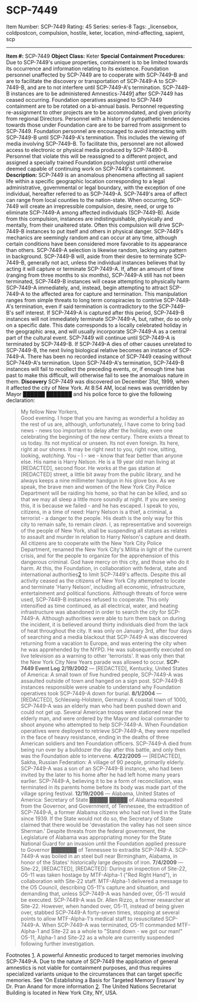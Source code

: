 # SCP-7449
Item Number: SCP-7449
Rating: 45
Series: series-8
Tags: _licensebox, coldpostcon, compulsion, hostile, keter, location, mind-affecting, sapient, scp

---

**Item #:** SCP-7449
**Object Class:** Keter
**Special Containment Procedures:** Due to SCP-7449's unique properties, containment is to be limited towards its occurrence and information relating to its existence. Foundation personnel unaffected by SCP-7449 are to cooperate with SCP-7449-B and are to facilitate the discovery or transportation of SCP-7449-A to SCP-7449-B, and are to not interfere until SCP-7449-A's termination. SCP-7449-B instances are to be administered Amnestics-7449[1](javascript:;) after SCP-7449 has ceased occurring.
Foundation operatives assigned to SCP-7449 containment are to be rotated on a bi-annual basis. Personnel requesting re-assignment to other projects are to be accommodated, and given priority from regional Directors. Personnel with a history of sympathetic tendencies towards those under Foundation care are to be barred from assignment to SCP-7449.
Foundation personnel are encouraged to avoid interacting with SCP-7449-B until SCP-7449-A's termination. This includes the viewing of media involving SCP-7449-B. To facilitate this, personnel are not allowed access to electronic or physical media produced by SCP-74490-B. Personnel that violate this will be reassigned to a different project, and assigned a specially trained Foundation psychologist until otherwise deemed capable of continuing work on SCP-7449's containment.
**Description:** SCP-7449 is an anomalous phenomena affecting all sapient life within a specific geographic location corresponding to a legal administrative, governmental or legal boundary, with the exception of one individual, hereafter referred to as SCP-7449-A. SCP-7449's area of affect can range from local counties to the nation-state.
When occurring, SCP-7449 will create an irrepressible compulsion, desire, need, or urge to eliminate SCP-7449-A among affected individuals (SCP-7449-B). Aside from this compulsion, instances are indistinguishable, physically and mentally, from their unaltered state. Often this compulsion will drive SCP-7449-B instances to put itself and others in physical danger.
SCP-7449's mechanics are seemingly random and can occur at any time, although certain conditions have been considered more favorable to its appearance than others. SCP-7449-A selection is likewise random, lacking any pattern in background. SCP-7449-B will, aside from their desire to terminate SCP-7449-B, generally not act, unless the individual instances believes that by acting it will capture or terminate SCP-7449-A.
If, after an amount of time (ranging from three months to six months), SCP-7449-A still has not been terminated, SCP-7449-B instances will cease attempting to physically harm SCP-7449-A immediately, and, instead, begin attempting to attract SCP-7449-A to the affected area for capture and termination. This manipulation ranges from simple threats to long term conspiracies to contrive SCP-7449-A's termination, even if said termination is contradictory to the SCP-7449-B's self interest.
If SCP-7449-A is captured after this period, SCP-7449-B instances will not immediately terminate SCP-7449-A, but, rather, do so only on a specific date. This date corresponds to a locally celebrated holiday in the geographic area, and will usually incorporate SCP-7449-A as a central part of the cultural event.
SCP-7449 will continue until SCP-7449-A is terminated by SCP-7449-B. If SCP-7449-A dies of other causes unrelated to SCP-7449-B, the next living biological relative becomes an instance of SCP-7449-A.
There has been no recorded instance of SCP-7449 ceasing without SCP-7449-A's termination.
Upon SCP-7449-A's termination, SCP-7449-B instances will fail to recollect the preceding events, or, if enough time has past to make this difficult, will otherwise fail to see the anomalous nature in them.
**Discovery**
SCP-7449 was discovered on December 31st, 1999, when it affected the city of New York. At 8:54 AM, local news was overridden by Mayor ██████ ███████ and his police force to give the following declaration:
> My fellow New Yorkers,  
>  Good evening. I hope that you are having as wonderful a holiday as the rest of us are, although, unfortunately, I have come to bring bad news - news too important to delay after the holiday, even one celebrating the beginning of the new century.
> There exists a threat to us today. Its not mystical or unseen. Its not even foreign. Its here, right at our shores. It may be right next to you, right now, sitting, looking, _watching._ You - I - we - know that fear better than anyone else.
> His name is Harry Nelson. He is a 19 year old man living at [REDACTED], second floor. He works at the gas station at [REDACTED] street, a little bit away from the public library, and he always keeps a nine millimeter handgun in his glove box. As we speak, the brave men and women of the New York City Police Department will be raiding his home, so that he can be killed, and so that we may all sleep a little more soundly at night. If you are seeing this, it is because we failed - and he has escaped.
> I speak to you, citizens, in a time of need: Harry Nelson is a thief, a criminal, a terrorist - a danger to the people. His death is the only way for this city to remain safe, to remain _clean_.
> I, as representative and sovereign of the people of New York, shall be suspending all statues as relates to assault and murder in relation to Harry Nelson's capture and death. All citizens are to cooperate with the New York City Police Department, renamed the New York City's Militia in light of the current crisis, and for the people to organize for the apprehension of this dangerous criminal.
> God have mercy on this city, and those who do it harm.
At this, the Foundation, in collaboration with federal, state and international authorities[2](javascript:;) to limit SCP-7449's affects. Despite this all activity ceased as the citizens of New York City attempted to locate and terminate 'Harry Nelson', including all economic, infrastructure, entertainment and political functions.
Although threats of force were used, SCP-7449-B instances refused to cooperate. This only intensified as time continued, as all electrical, water, and heating infrastructure was abandoned in order to search the city for SCP-7449-A. Although authorities were able to turn them back on during the incident, it is believed around thirty individuals died from the lack of heat throughout the city.
It was only on January 3rd, after four days of searching and a media blackout that SCP-7449-A was discovered returning from a vacation to Europe, and was entering the city when he was apprehended by the NYPD. He was subsequently executed on live television as a warning to other 'terrorists'. It was only then that the New York City New Years parade was allowed to occur.
**SCP-7449 Event Log**
**2/19/2002** — [REDACTED], Kentucky, United States of America: A small town of five hundred people, SCP-7449-A was assaulted outside of town and hanged on a sign post. SCP-7449-B instances responsible were unable to understand why Foundation operatives took SCP-7449-A down for burial.
**8/1/2004** — [REDACTED], Schleswig-Holstein, Germany: A coastal town of 1000, SCP-7449-A was an elderly man who had been pushed down and could not get up. Several American troops were stationed near the elderly man, and were ordered by the Mayor and local commander to shoot anyone who attempted to help SCP-7449-A. When Foundation operatives were deployed to retrieve SCP-7449-A, they were repelled in the face of heavy resistance, ending in the deaths of three American soldiers and ten Foundation officers. SCP-7449-A died from being run over by a bulldozer the day after this battle, and only then was the Foundation able to intervene.
**4/22/2005** — [REDACTED], Sakha, Russian Federation: A village of 90 people, primarily elderly. SCP-7449-A was a son of an SCP-7449-B instance, who had been invited by the later to his home after he had left home many years earlier. SCP-7449-A, believing it to be a form of reconciliation, was terminated in its parents home before its body was made part of the village spring festival.
**12/19/2006** — Alabama, United States of America: Secretary of State █████ █████ of Alabama requested from the Governor, and Government, of Tennessee, the extradition of SCP-7449-A, a former Alabama citizens who had not lived in the State since 1939. If the State would not do so, the Secretary of State claimed that there would be 'devastation the valley has not seen since Sherman.' Despite threats from the federal government, the Legislature of Alabama was appropriating money for the State National Guard for an invasion until the Foundation applied pressure to Governor ███████ of Tennessee to extradite SCP-7449-A. SCP-7449-A was boiled in an steel bull near Birmingham, Alabama, in honor of the States' historically large deposits of iron.
**7/4/2009** — Site-22, [REDACTED], [REDACTED]: During an inspection of Site-22, O5-11 was taken hostage by MTF-Alpha-1 ("Red Right Hand"), in collaboration with Site-22 staff. MTF-Alpha-1 delivered a message to the O5 Council, describing O5-11's capture and situation, and demanding that, unless SCP-7449-A was handed over, O5-11 would be executed. SCP-7449-A was Dr. Allen Rizzo, a former researcher at Site-22. However, when handed over, O5-11, instead of being given over, stabbed SCP-7449-A forty-seven times, stopping at several points to allow MTF-Alpha-1's medical staff to resuscitated SCP-7449-A. When SCP-7449-A was terminated, O5-11 commanded MTF-Alpha-1 and Site-22 as a whole to "Stand down - we got our man!"
O5-11, Alpha-1 and Site-22 as a whole are currently suspended following further investigation.  
  

Footnotes
[1](javascript:;). A powerful Amnestic produced to target memories involving SCP-7449-A. Due to the nature of SCP-7449 the application of general amnestics is not viable for containment purposes, and thus requires specialized variants unique to the circumstances that can target specific memories. See 'On Establishing a Basis for Targeted Memory Erasure' by Dr. Pran Anand for more information
[2](javascript:;). The United Nations Secretariat Building is located in New York City, NY, USA.